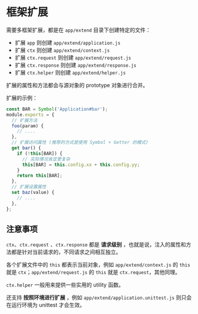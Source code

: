 
# 框架扩展

需要多框架扩展，都是在 `app/extend` 目录下创建特定的文件：

- 扩展 `app` 则创建 `app/extend/application.js`
- 扩展 `ctx` 则创建 `app/extend/context.js`
- 扩展 `ctx.request` 则创建 `app/extend/request.js`
- 扩展 `ctx.response` 则创建 `app/extend/response.js`
- 扩展 `ctx.helper` 则创建 `app/extend/helper.js`

扩展的属性和方法都会与源对象的 prototype 对象进行合并。

扩展的示例：

``` js
const BAR = Symbol('Application#bar');
module.exports = {
  // 扩展方法
  foo(param) {
    // ....
  },
  // 扩展访问属性 (推荐的方式是使用 Symbol + Getter 的模式)
  get bar() {
    if (!this[BAR]) {
      // 实际情况肯定更复杂
      this[BAR] = this.config.xx + this.config.yy;
    }
    return this[BAR];
  },
  // 扩展设置属性
  set baz(value) {
    // ....
  },
};
```

## 注意事项

`ctx`、`ctx.request` 、`ctx.response` 都是 **请求级别** ，也就是说，注入的属性和方法都是针对当前请求的，不同请求之间相互独立。

各个扩展文件中的 `this` 都表示当前对象，例如 `app/extend/context.js` 的 `this` 就是 `ctx`；`app/extend/request.js` 的 `this` 就是 `ctx.request`，其他同理。

`ctx.helper` 一般用来提供一些实用的 utility 函数。

还支持 **按照环境进行扩展** ，例如 `app/extend/application.unittest.js` 则只会在运行环境为 unittest 才会生效。

